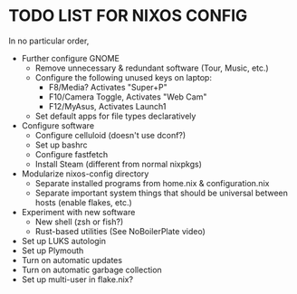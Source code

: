 # TODO LIST FOR NIXOS CONFIG

In no particular order,

- Further configure GNOME
    - Remove unnecessary & redundant software (Tour, Music, etc.)
    - Configure the following unused keys on laptop:
        - F8/Media? Activates "Super+P"
        - F10/Camera Toggle, Activates "Web Cam"
        - F12/MyAsus, Activates Launch1
    - Set default apps for file types declaratively
- Configure software
    - Configure celluloid (doesn't use dconf?)
    - Set up bashrc
    - Configure fastfetch
    - Install Steam (different from normal nixpkgs)
- Modularize nixos-config directory
    - Separate installed programs from home.nix & configuration.nix
    - Separate important system things that should be universal between hosts (enable flakes, etc.)
- Experiment with new software
    - New shell (zsh or fish?)
    - Rust-based utilities (See NoBoilerPlate video)
- Set up LUKS autologin
- Set up Plymouth
- Turn on automatic updates
- Turn on automatic garbage collection
- Set up multi-user in flake.nix?
